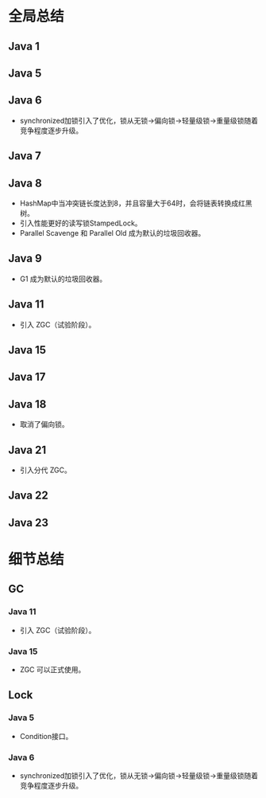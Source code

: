 # 全局总结
## Java 1
## Java 5
## Java 6
* synchronized加锁引入了优化，锁从无锁->偏向锁->轻量级锁->重量级锁随着竞争程度逐步升级。
## Java 7
## Java 8
* HashMap中当冲突链长度达到8，并且容量大于64时，会将链表转换成红黑树。
* 引入性能更好的读写锁StampedLock。
* Parallel Scavenge 和 Parallel Old 成为默认的垃圾回收器。
## Java 9
* G1 成为默认的垃圾回收器。
## Java 11
* 引入 ZGC（试验阶段）。
## Java 15
## Java 17
## Java 18
* 取消了偏向锁。
## Java 21
* 引入分代 ZGC。
## Java 22
## Java 23
# 细节总结
## GC
### Java 11
* 引入 ZGC（试验阶段）。
### Java 15
* ZGC 可以正式使用。
## Lock
### Java 5
* Condition接口。
### Java 6
* synchronized加锁引入了优化，锁从无锁->偏向锁->轻量级锁->重量级锁随着竞争程度逐步升级。

